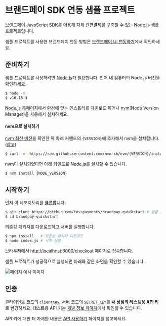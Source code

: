 # 브랜드페이 SDK 연동 샘플 프로젝트

브랜드페이 JavaScript SDK를 이용해 자체 간편결제를 구축할 수 있는 Node.js 샘플 프로젝트입니다.

샘플 프로젝트를 사용한 브랜드페이 연동 방법은 [브랜드페이 UI 연동하기](https://docs.tosspayments.com/guides/brandpay/integration)에서 확인하세요.

## 준비하기

샘플 프로젝트를 사용하려면 [Node.js](https://nodejs.org/ko/)가 필요합니다. 먼저 내 컴퓨터의 Node.js 버전을 확인하세요.

```sh
$ node -v
$ v16.15.1
```

<!-- ### Node.js 설치하기 -->

[Node.js 홈페이지](https://nodejs.org/ko/download/)에서 환경에 맞는 인스톨러를 다운로드 하거나 [nvm](https://github.com/nvm-sh/nvm#about)(Node Version Manager)을 사용해서 설치하세요.

#### nvm으로 설치하기

[nvm 최신 버전](https://github.com/nvm-sh/nvm/releases)을 확인한 뒤 아래 커맨드의 `{VERSION}`에 추가해서 nvm을 설치합니다. ([참고](https://github.com/nvm-sh/nvm#installing-and-updating))

```sh
$ curl -o- https://raw.githubusercontent.com/nvm-sh/nvm/{VERSION}/install.sh | bash
```

nvm이 설치되었다면 아래 커맨드로 Node.js를 설치할 수 있습니다.

```sh
$ nvm install {NODE_VERSION}
```

## 시작하기

먼저 이 레포지토리를 [클론](https://docs.github.com/en/github/creating-cloning-and-archiving-repositories/cloning-a-repository)합니다.

```sh
$ git clone https://github.com/tosspayments/brandpay-quickstart # 샘플 프로젝트 클론
$ cd brandpay-quickstart
```

의존성 패키지를 다운로드하고 서버를 실행합니다.

```sh
$ npm install   # 의존성 패키지 다운로드
$ node index.js # 서버 실행
```

브라우저에서 [http://localhost:3000/checkout](http://localhost:3000/checkout) 페이지로 접속합니다.

샘플 프로젝트가 성공적으로 실행되면 아래와 같은 화면을 확인할 수 있습니다.

![페이지 예시 이미지](https://static.tosspayments.com/docs/brandpay/test/checkout.png)

## 인증

클라이언트 코드의 `clientKey`, 서버 코드의 `SECRET_KEY`를 **내 상점의 테스트용 API 키**로 변경하세요. 테스트용 API 키는 [개발 정보 페이지](https://onboarding.tosspayments.com/my/integration)에서 확인할 수 있습니다.

API 키에 대한 더 자세한 내용은 [API 사용하기](/guides/apis/usage#가맹점용-api-키-발급받기) 페이지를 참고하세요.





